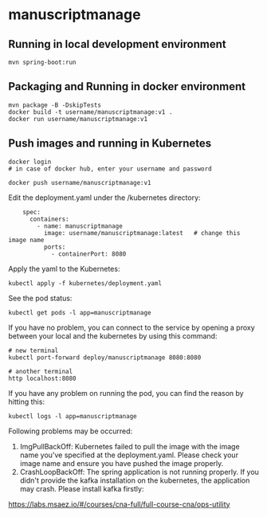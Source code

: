 # manuscriptmanage

## Running in local development environment

```
mvn spring-boot:run
```

## Packaging and Running in docker environment

```
mvn package -B -DskipTests
docker build -t username/manuscriptmanage:v1 .
docker run username/manuscriptmanage:v1
```

## Push images and running in Kubernetes

```
docker login 
# in case of docker hub, enter your username and password

docker push username/manuscriptmanage:v1
```

Edit the deployment.yaml under the /kubernetes directory:
```
    spec:
      containers:
        - name: manuscriptmanage
          image: username/manuscriptmanage:latest   # change this image name
          ports:
            - containerPort: 8080

```

Apply the yaml to the Kubernetes:
```
kubectl apply -f kubernetes/deployment.yaml
```

See the pod status:
```
kubectl get pods -l app=manuscriptmanage
```

If you have no problem, you can connect to the service by opening a proxy between your local and the kubernetes by using this command:
```
# new terminal
kubectl port-forward deploy/manuscriptmanage 8080:8080

# another terminal
http localhost:8080
```

If you have any problem on running the pod, you can find the reason by hitting this:
```
kubectl logs -l app=manuscriptmanage
```

Following problems may be occurred:

1. ImgPullBackOff:  Kubernetes failed to pull the image with the image name you've specified at the deployment.yaml. Please check your image name and ensure you have pushed the image properly.
1. CrashLoopBackOff: The spring application is not running properly. If you didn't provide the kafka installation on the kubernetes, the application may crash. Please install kafka firstly:

https://labs.msaez.io/#/courses/cna-full/full-course-cna/ops-utility

